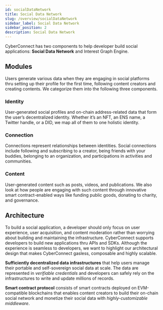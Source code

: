 ```yaml
---
id: socialDataNetwork
title: Social Data Network
slug: /overview/socialDataNetwork
sidebar_label: Social Data Network
sidebar_position: 2
description: Social Data Network
---
```


CyberConnect has two components to help developer build social applications: **Social Data Network** and Interest Graph Engine.

## Modules

Users generate various data when they are engaging in social platforms thru setting up their profile for the first time, following content creators and creating contents. We categorize them into the following three components.

### Identity

User-generated social profiles and on-chain address-related data that form the user’s decentralized identity. Whether it’s an NFT, an ENS name, a Twitter handle, or a DID, we map all of them to one holistic identity.

### Connection

Connections represent relationships between identities. Social connections include following and subscribing to a creator, being friends with your buddies, belonging to an organization, and participations in activities and communities.

### Content

User-generated content such as posts, videos, and publications. We also look at how people are engaging with such content through innovative smart contract-enabled ways like funding public goods, donating to charity, and governance.

## Architecture

To build a social application, a developer should only focus on user experience, user acquisition, and content moderation rather than worrying about building and maintaining the infrastructure. CyberConnect supports developers to build new applications thru APIs and SDKs. Although the experience is seamless to developers, we want to highlight our architectural design that makes CyberConnect gasless, composable and highly scalable.

**Sufficiently decentralized data infrastructures** that help users manage their portable and self-sovereign social data at scale. The data are represented in _verifiable credentials_ and developers can safely rely on the infrastructures to write and update millions of records.

**Smart contract protocol** consists of smart contracts deployed on EVM-compatible blockchains that enables content creators to build their on-chain social network and monetize their social data with _highly-customizable middleware_.
